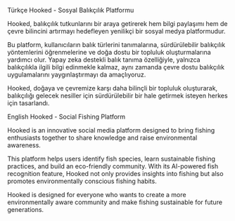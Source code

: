 Türkçe
Hooked - Sosyal Balıkçılık Platformu

Hooked, balıkçılık tutkunlarını bir araya getirerek hem bilgi paylaşımı hem de çevre bilincini artırmayı hedefleyen yenilikçi bir sosyal medya platformudur.

Bu platform, kullanıcıların balık türlerini tanımalarına, sürdürülebilir balıkçılık yöntemlerini öğrenmelerine ve doğa dostu bir topluluk oluşturmalarına yardımcı olur. Yapay zeka destekli balık tanıma özelliğiyle, yalnızca balıkçılıkla ilgili bilgi edinmekle kalmaz, aynı zamanda çevre dostu balıkçılık uygulamalarını yaygınlaştırmayı da amaçlıyoruz.

Hooked, doğaya ve çevremize karşı daha bilinçli bir topluluk oluşturarak, balıkçılığı gelecek nesiller için sürdürülebilir bir hale getirmek isteyen herkes için tasarlandı.

English
Hooked - Social Fishing Platform

Hooked is an innovative social media platform designed to bring fishing enthusiasts together to share knowledge and raise environmental awareness.

This platform helps users identify fish species, learn sustainable fishing practices, and build an eco-friendly community. With its AI-powered fish recognition feature, Hooked not only provides insights into fishing but also promotes environmentally conscious fishing habits.

Hooked is designed for everyone who wants to create a more environmentally aware community and make fishing sustainable for future generations.
